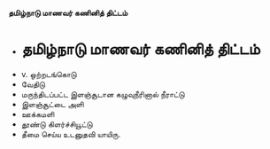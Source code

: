 **தமிழ்நாடு மாணவர் கணினித் திட்டம்**
- # தமிழ்நாடு மாணவர் கணினித் திட்டம்
- v. ஒற்றடங்கொடு
- வேதிடு
- மருந்திடப்பட்ட இளஞ்சூடான கழுவுநீரினால் நீராட்டு
- இளஞ்சூட்டை அளி
- ஊக்கமளி
- தூண்டு  கிளர்ச்சியூட்டு
- தீமை செய்ய உடனுதவி யாயிரு.

